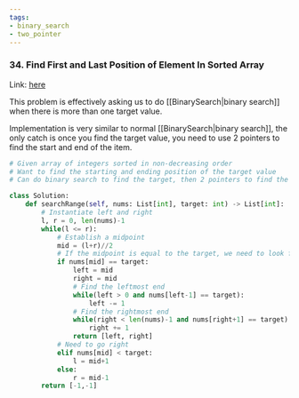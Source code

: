 ```yaml
---
tags:
- binary_search
- two_pointer
---
```


### 34. Find First and Last Position of Element In Sorted Array
Link: [here](https://leetcode.com/problems/find-first-and-last-position-of-element-in-sorted-array/)

This problem is effectively asking us to do [[BinarySearch|binary search]] when there is more than one target value.

Implementation is very similar to normal [[BinarySearch|binary search]], the only catch is once you find the target value, you need to use 2 pointers to find the start and end of the item.

```python
# Given array of integers sorted in non-decreasing order
# Want to find the starting and ending position of the target value
# Can do binary search to find the target, then 2 pointers to find the start and end

class Solution:
    def searchRange(self, nums: List[int], target: int) -> List[int]:
        # Instantiate left and right
        l, r = 0, len(nums)-1
        while(l <= r):
            # Establish a midpoint
            mid = (l+r)//2
            # If the midpoint is equal to the target, we need to look for the start and end positions
            if nums[mid] == target:
                left = mid
                right = mid
                # Find the leftmost end
                while(left > 0 and nums[left-1] == target):
                    left -= 1
                # Find the rightmost end
                while(right < len(nums)-1 and nums[right+1] == target):
                    right += 1
                return [left, right]
            # Need to go right
            elif nums[mid] < target:
                l = mid+1
            else:
                r = mid-1
        return [-1,-1]
```